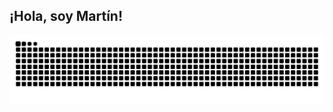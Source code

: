 ## ¡Hola, soy Martín! 

<div align="center">

  ![Snake animation](https://github.com/vortigano/vortigano/blob/output/github-contribution-grid-snake-dark.svg)
  
</div>

